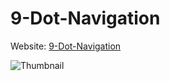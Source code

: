# 9-Dot-Navigation
Website: [9-Dot-Navigation](https://brutal-harsh.github.io/9-Dot-Navigation/)

![Thumbnail](https://cdn.discordapp.com/attachments/1167332357481701456/1167494301039743016/Screen_Recording_2023-10-27_at_9.33.14_PM.gif?ex=654e54cc&is=653bdfcc&hm=1e11cb1d9a09ae4239518c1cd013a6a48e89c07f3bee1f99042e8f7e52e2c956&)